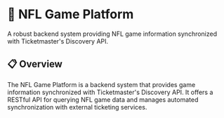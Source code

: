 # 🏈 NFL Game Platform

A robust backend system providing NFL game information synchronized with Ticketmaster's Discovery API.

## 📋 Overview

The NFL Game Platform is a backend system that provides game information synchronized with Ticketmaster's Discovery API. It offers a RESTful API for querying NFL game data and manages automated synchronization with external ticketing services.
